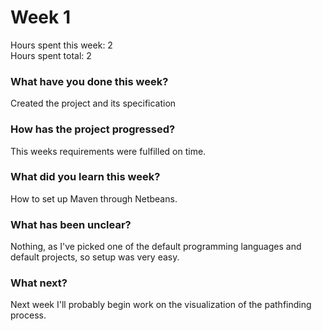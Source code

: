 # Week 1

Hours spent this week: 2  
Hours spent total: 2

### What have you done this week?
Created the project and its specification

### How has the project progressed?
This weeks requirements were fulfilled on time.

### What did you learn this week?
How to set up Maven through Netbeans.

### What has been unclear?
Nothing, as I've picked one of the default programming languages and default projects, so setup was very easy.

### What next?
Next week I'll probably begin work on the visualization of the pathfinding process.